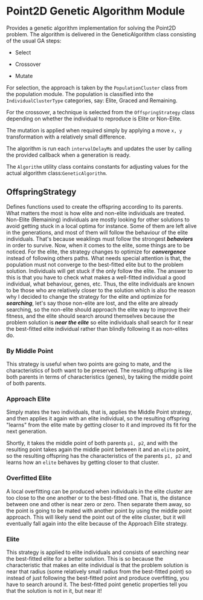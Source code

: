 # Point2D Genetic Algorithm Module

Provides a genetic algorithm implementation for solving the Point2D problem. The algorithm is
delivered in the GeneticAlgorithm class consisting of the usual GA steps:

- Select

- Crossover

- Mutate

For selection, the approach is taken by the `PopulationCluster` class from the population module.
The population is classified into the `IndividualClusterType` categories, say: Elite, Graced and
Remaining.

For the crossover, a technique is selected from the `OffspringStrategy` class depending on whether
the individual to reproduce is Elite or Non-Elite.

The mutation is applied when required simply by applying a move `x, y` transformation with a
relatively small difference.

The algorithm is run each `intervalDelayMs` and updates the user by calling the provided callback
when a generation is ready.

The `Algorithm` utility class contains constants for adjusting values for the actual algorithm
class:`GeneticAlgorithm`.

## OffspringStrategy

Defines functions used to create the offspring according to its parents. What matters the most is
how elite and non-elite individuals are treated. Non-Elite (Remaining) individuals are mostly
looking for other solutions to avoid getting stuck in a local optima for instance. Some of them are
left alive in the generations, and most of them will follow the behaviour of the elite individuals.
That's because weaklings must follow the strongest ***behaviors*** in order to survive. Now, when it
comes to the elite, some things are to be noticed. For the elite, the strategy changes to optimize
for ***convergence*** instead of following others paths. What needs special attention is that, the
population must not converge to the best-fitted elite but to the problem solution. Individuals will
get stuck if the only follow the elite. The answer to this is that you have to check what makes a
well-fitted individual a good individual, what behaviour, genes, etc. Thus, the elite individuals
are known to be those who are relatively closer to the solution which is also the reason why I
decided to change the strategy for the elite and optimize for ***searching***, let's say those
non-elite are lost, and the elite are already searching, so the non-elite should approach the elite
way to improve their fitness, and the elite should search around themselves because the problem
solution is ***near the elite*** so elite individuals shall search for it near the best-fitted elite
individual rather than blindly following it as non-elites do.

### By Middle Point

This strategy is useful when two points are going to mate, and the characteristics of both want to
be preserved. The resulting offspring is like both parents in terms of characteristics (genes), by
taking the middle point of both parents.

### Approach Elite

Simply mates the two individuals, that is, applies the Middle Point strategy, and then applies it
again with an elite individual, so the resulting offspring "learns" from the elite mate by getting
closer to it and improved its fit for the next generation.

Shortly, it takes the middle point of both parents `p1, p2`, and with the resulting point takes
again the middle point between it and an `elite` point, so the resulting offspring has the
characteristics of the parents `p1, p2` and learns how an `elite` behaves by getting closer to that
cluster.

### Overfitted Elite

A local overfitting can be produced when individuals in the elite cluster are too close to the one
another or to the best-fitted one. That is, the distance between one and other is near zero or zero.
Then separate them away, so the point is going to be mated with another point by using the middle
point approach. This will likely send the point out of the elite cluster, but it will eventually
fall again into the elite because of the Approach Elite strategy.

### Elite

This strategy is applied to elite individuals and consists of searching near the best-fitted elite
for a better solution. This is so because the characteristic that makes an elite individual is that
the problem solution is near that radius (some relatively small radius from the best-fitted point)
so instead of just following the best-fitted point and produce overfitting, you have to search
around it. The best-fitted point genetic properties tell you that the solution is not in it, but
near it!
